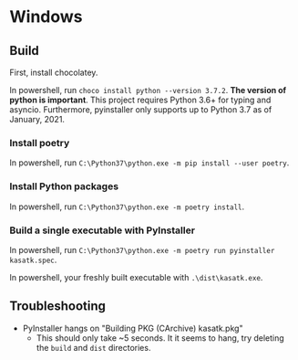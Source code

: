 # Windows

## Build

First, install chocolatey.

In powershell, run `choco install python --version 3.7.2`. **The version of python is important**. This project requires Python 3.6+ for typing and asyncio. Furthermore, pyinstaller only supports up to Python 3.7 as of January, 2021.

### Install poetry

In powershell, run `C:\Python37\python.exe -m pip install --user poetry`.

### Install Python packages

In powershell, run `C:\Python37\python.exe -m poetry install`.

### Build a single executable with PyInstaller

In powershell, run `C:\Python37\python.exe -m poetry run pyinstaller kasatk.spec`.

In powershell, your freshly built executable with `.\dist\kasatk.exe`.

## Troubleshooting

- PyInstaller hangs on "Building PKG (CArchive) kasatk.pkg"
  - This should only take ~5 seconds. It it seems to hang, try
    deleting the `build` and `dist` directories.

